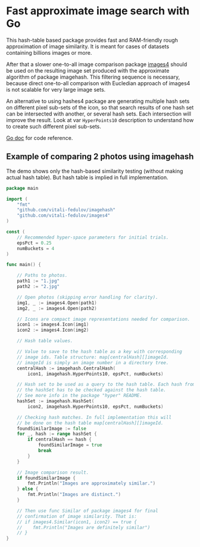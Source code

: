 # Fast approximate image search with Go

This hash-table based package provides fast and RAM-friendly rough approximation of image similarity. It is meant for cases of datasets containing billions images or more.

After that a slower one-to-all image comparison package [images4](https://github.com/vitali-fedulov/images4) should be used on the resulting image set produced with the approximate algorithm of package imagehash. This filtering sequence is necessary, because direct one-to-all comparison with Eucledian approach of images4 is not scalable for very large image sets.

An alternative to using hashes4 package are generating multiple hash sets on different pixel sub-sets of the icon, so that search results of one hash set can be intersected with another, or several hash sets. Each intersection will improve the result. Look at var `HyperPoints10` description to understand how to create such different pixel sub-sets.

[Go doc](https://pkg.go.dev/github.com/vitali-fedulov/imagehash) for code reference.

## Example of comparing 2 photos using imagehash

The demo shows only the hash-based similarity testing (without making actual hash table). But hash table is implied in full implementation.

```go
package main

import (
	"fmt"
    "github.com/vitali-fedulov/imagehash"
    "github.com/vitali-fedulov/images4"
)

const (
    // Recommended hyper-space parameters for initial trials.
	epsPct = 0.25
	numBuckets = 4
)

func main() {

	// Paths to photos.
	path1 := "1.jpg"
	path2 := "2.jpg"

	// Open photos (skipping error handling for clarity).
	img1, _ := images4.Open(path1)
	img2, _ := images4.Open(path2)

	// Icons are compact image representations needed for comparison.
	icon1 := images4.Icon(img1)
	icon2 := images4.Icon(img2)

    // Hash table values.

	// Value to save to the hash table as a key with corresponding
	// image ids. Table structure: map[centralHash][]imageId.
	// imageId is simply an image number in a directory tree.
	centralHash := imagehash.CentralHash(
		icon1, imagehash.HyperPoints10, epsPct, numBuckets)

	// Hash set to be used as a query to the hash table. Each hash from
	// the hashSet has to be checked against the hash table.
	// See more info in the package "hyper" README.
	hashSet := imagehash.HashSet(
		icon2, imagehash.HyperPoints10, epsPct, numBuckets)

	// Checking hash matches. In full implementation this will
	// be done on the hash table map[centralHash][]imageId.
	foundSimilarImage := false
	for _, hash := range hashSet {
		if centralHash == hash {
			foundSimilarImage = true
			break
		}
	}

	// Image comparison result.
	if foundSimilarImage {
		fmt.Println("Images are approximately similar.")
	} else {
		fmt.Println("Images are distinct.")
	}

    // Then use func Similar of package images4 for final
    // confirmation of image similarity. That is:
    // if images4.Similar(icon1, icon2) == true {
    //    fmt.Println("Images are definitely similar")
    // }
}
```
